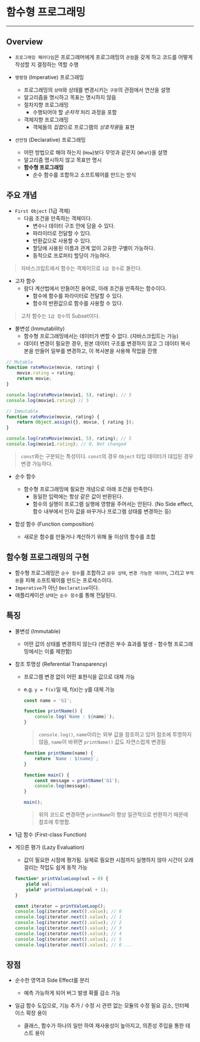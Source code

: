# 함수형 프로그래밍

---

## Overview

- `프로그래밍 패러다임`은 프로그래머에게 프로그래밍의 `관점`을 갖게 하고 코드를 어떻게 작성할 지 결정하는 역할 수행

- `명령형` (Imperative) 프로그래밍
    - 프로그래밍의 `상태`와 상태를 변경시키는 `구문`의 관점에서 연산을 설명
    - 알고리즘을 명시하고 목표는 명시하지 않음
    - 절차지향 프로그래밍
        - 수행되어야 할 *순차적* 처리 과정을 포함
    - 객체지향 프로그래밍
        - 객체들의 *집합*으로 프로그램의 *상호작용*을 표현

- `선언형` (Declarative) 프로그래밍
    - 어떤 방법으로 해야 하는지 (`How`)보다 무엇과 같은지 (`What`)을 설명
    - 알고리즘 명시하지 않고 목표만 명시
    - **함수형 프로그래밍**
        - 순수 함수를 조합하고 소프트웨어를 만드는 방식

## 주요 개념

- `First Object` (1급 객체)
    - 다음 조건을 만족하는 객체이다.
        - 변수나 데이터 구조 안에 담을 수 있다.
        - 파라미터로 전달할 수 있다.
        - 반환값으로 사용할 수 있다.
        - 할당에 사용된 이름과 관계 없이 고유한 구별이 가능하다.
        - 동적으로 프로퍼티 할당이 가능하다.

> 자바스크립트에서 함수는 객체이므로 `1급 함수`로 불린다.

- 고차 함수
    - 람다 계산법에서 만들어진 용어로, 아래 조건을 만족하는 함수이다.
        - 함수에 함수를 파라미터로 전달할 수 있다.
        - 함수의 반환값으로 함수를 사용할 수 있다.

> 고차 함수는 `1급 함수`의 Subset이다.

- 불변성 (Immutability)
    - 함수형 프로그래밍에서는 데이터가 변할 수 없다. (자바스크립트는 가능)
    - 데이터 변경이 필요한 경우, 원본 데이터 구조를 변경하지 않고 그 데이터 복사본을 만들어 일부를 변경하고, 이 복사본을 사용해 작업을 진행

```javascript
// Mutable
function rateMovie(movie, rating) {
    movie.rating = rating;
    return movie;
}

console.log(rateMovie(movie1, 5), rating); // 5
console.log(movie1.rating) // 5

// Immutable
function rateMovie(movie, rating) {
    return Object.assign({}, movie, { rating });
}

console.log(rateMovie(movie1, 5), rating); // 5
console.log(movie1.rating); // 0, Not changed

```

> `const`와는 구분되는 특성이다. `const`의 경우 `Object` 타입 데이터가 대입된 경우 변경 가능하다.

- 순수 함수
    - 함수형 프로그래밍에 필요한 개념으로 아래 조건을 만족한다.
        - 동일한 입력에는 항상 같은 값이 반환된다.
        - 함수의 실행이 프로그램 실행에 영향을 주어서는 안된다. (No Side effect, 함수 내부에서 인자 값을 바꾸거나 프로그램 상태를 변경하는 등)

- 합성 함수 (Function composition)
    - 새로운 함수를 만들거나 계산하기 위해 둘 이상의 함수를 조합

## 함수형 프로그래밍의 구현
- 함수형 프로그래밍은 `순수 함수`를 조합하고 `공유 상태`, `변경 가능한 데이터`, 그리고 `부작용`을 피해 소프트웨어를 만드는 프로세스이다.
- `Imperative`가 아닌 `Declarative`이다.
- 애플리케이션 `상태`는 `순수 함수`를 통해 전달된다.

## 특징

- 불변성 (Immutable)
    - 어떤 값의 상태를 변경하지 않는다 (변경은 부수 효과를 발생 - 함수형 프로그래밍에서는 이를 제한함)

- 참조 투명성 (Referential Transparency)
    - 프로그램 변경 없이 어떤 표현식을 값으로 대체 가능
    - e.g. `y = f(x)`일 때, f(x)는 y를 대체 가능
        ```javascript
        const name = 'G1';

        function printName() {
            console.log(`Name : ${name}`);
        }
        ```
        > `console.log()`, `name`이라는 외부 값을 참조하고 있어 참조에 투명하지 않음, `name`이 바뀌면 `printName()` 값도 자연스럽게 변경됨

        ```javascript
        function printName(name) {
            return `Name : $(name}`;
        }

        function main() {
            const message = printName('G1');
            console.log(message);
        }

        main();
        ```
        > 위의 코드로 변경하면 `printName`이 항상 일관적으로 반환하기 때문에 참조에 투명함.

- 1급 함수 (First-class Function)

- 게으른 평가 (Lazy Evaluation)
    - 값이 필요한 시점에 평가됨. 실제로 필요한 시점까지 실행하지 않아 시간이 오래 걸리는 작업도 쉽게 동작 가능
    ```javascript
    function* printValueLoop(val = 0) {
        yield val;
        yield* printValueLoop(val + 1);
    }

    const iterator = printValueLoop();
    console.log(iterator.next().value); // 0
    console.log(iterator.next().value); // 1
    console.log(iterator.next().value); // 2
    console.log(iterator.next().value); // 3
    console.log(iterator.next().value); // 4
    console.log(iterator.next().value); // 5
    console.log(iterator.next().value); // 6 ...
    ```

## 장점

- 순수한 영역과 Side Effect를 분리
    - 예측 가능하게 되어 버그 발생 확률 감소 가능

- 일급 함수 도입으로, 기능 추가 / 수정 시 관련 없는 모듈의 수정 필요 감소, 인터페이스 확장 용이
    - 클래스, 함수가 하나의 일만 하여 재사용성이 높아지고, 의존성 주입을 통한 테스트 용이